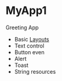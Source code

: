 MyApp1
======

Greeting App

 - Basic [Layouts](http://developer.android.com/guide/topics/ui/declaring-layout.html)
 - Text control
 - Button even
 - Alert
 - Toast
 - String resources
 
